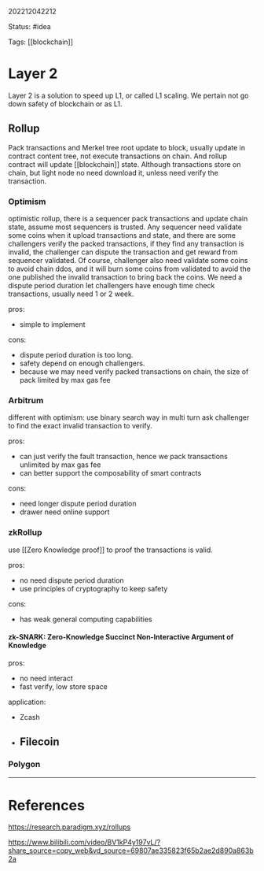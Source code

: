202212042212

Status: #idea

Tags: [[blockchain]]

# Layer 2

Layer 2 is a solution to speed up L1, or called L1 scaling. We pertain not go down safety of blockchain or as L1.

## Rollup

Pack transactions and Merkel tree root update to block, usually update in contract content tree, not execute transactions on chain. And rollup contract will update [[blockchain]] state. Although transactions store on chain, but light node no need download it, unless need verify the transaction.

### Optimism

optimistic rollup, there is a sequencer pack transactions and update chain state, assume most sequencers is trusted. Any sequencer need validate some coins when it upload transactions and state, and there are some challengers verify the packed transactions, if they find any transaction is invalid, the challenger can dispute the transaction and get reward from sequencer validated. Of course, challenger also need validate some coins to avoid chain ddos, and it will burn some coins from validated to avoid the one published the invalid transaction to bring back the coins. We need a dispute period duration let challengers have enough time check transactions, usually need 1 or 2 week.

pros:
- simple to implement

cons:
- dispute period duration is too long.
- safety depend on enough challengers.
- because we may need verify packed transactions on chain, the size of pack limited by max gas fee

### Arbitrum

different with optimism: use binary search way in multi turn ask challenger to find the exact invalid transaction to verify.

pros:
- can just verify the fault transaction, hence we pack transactions unlimited by max gas fee
- can better support the composability of smart contracts

cons:
- need longer dispute period duration
- drawer need online support

### zkRollup

use [[Zero Knowledge proof]] to proof the transactions is valid.

pros:
- no need dispute period duration
- use principles of cryptography to keep safety

cons:
- has weak general computing capabilities

#### zk-SNARK: Zero-Knowledge Succinct Non-Interactive Argument of Knowledge

pros:
- no need interact
- fast verify, low store space

application:
- Zcash
- Filecoin
	- 

### Polygon

---
# References

https://research.paradigm.xyz/rollups

https://www.bilibili.com/video/BV1kP4y197vL/?share_source=copy_web&vd_source=69807ae335823f65b2ae2d890a863b2a